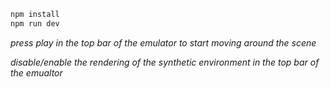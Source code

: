 ```bash
npm install
npm run dev
```

*press play in the top bar of the emulator to start moving around the scene*


*disable/enable the rendering of the synthetic environment in the top bar of the emualtor*